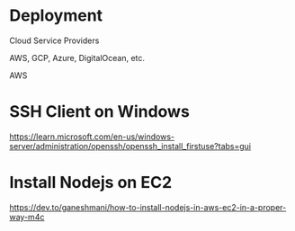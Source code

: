 
# Deployment

Cloud Service Providers

AWS, GCP, Azure, DigitalOcean, etc.

AWS

# SSH Client on Windows
https://learn.microsoft.com/en-us/windows-server/administration/openssh/openssh_install_firstuse?tabs=gui

# Install Nodejs on EC2
https://dev.to/ganeshmani/how-to-install-nodejs-in-aws-ec2-in-a-proper-way-m4c